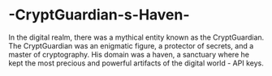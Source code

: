 # -CryptGuardian-s-Haven-
In the digital realm, there was a mythical entity known as the CryptGuardian. The CryptGuardian was an enigmatic figure, a protector of secrets, and a master of cryptography. His domain was a haven, a sanctuary where he kept the most precious and powerful artifacts of the digital world - API keys.
